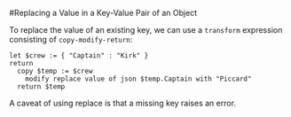 #Replacing a Value in a Key-Value Pair of an Object

To replace the value of an existing key, we can use a `transform` expression consisting of ``copy-modify-return``:
```jsoniq
let $crew := { "Captain" : "Kirk" }
return 
  copy $temp := $crew
    modify replace value of json $temp.Captain with "Piccard"
  return $temp
```

A caveat of using replace is that a missing key raises an error.
